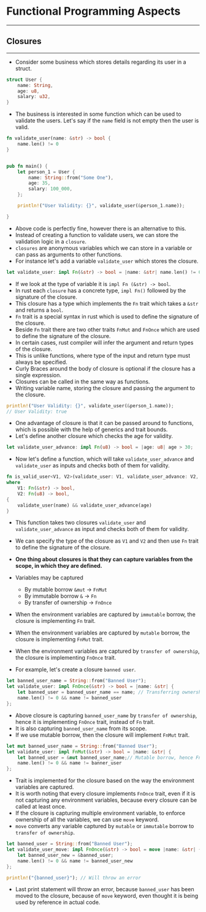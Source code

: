 # Functional Programming Aspects
-------------------------------------------------------
## Closures
-------------------------------------------------------
- Consider some business which stores details regarding its user in a struct.
```rust
struct User {
    name: String,
    age: u8,
    salary: u32,
}
```
- The business is interested in some function which can be used to validate the users. Let's say if the `name` field is not empty then the user is valid.
```rust
fn validate_user(name: &str) -> bool {
    name.len() != 0
}


pub fn main() {
    let person_1 = User {
        name: String::from("Some One"),
        age: 35,
        salary: 100_000,
    };

    println!("User Validity: {}", validate_user(&person_1.name));

}
```
- Above code is perfectly fine, however there is an alternative to this.
- Instead of creating a function to validate users, we can store the validation logic in a `closure`.
- `closures` are anonymous variables which we can store in a variable or can pass as arguments to other functions.
- For instance let's add a variable `validate_user` which stores the closure.
```rust
let validate_user: impl Fn(&str) -> bool = |name: &str| name.len() != 0;
```
- If we look at the type of variable it is `impl Fn (&str) -> bool`.
- In rust each `closure` has a concrete type, `impl Fn()` followed by the signature of the closure.
- This closure has a type which implements the `Fn` trait which takes a `&str` and returns a `bool`.
- `Fn` trait is a special syntax in rust which is used to define the signature of the closure.
- Beside `Fn` trait there are two other traits `FnMut` and `FnOnce` which are used to define the signature of the closure.
- In certain cases, rust compiler will infer the argument and return types of the closure.
- This is unlike functions, where type of the input and return type must always be specified.
- Curly Braces around the body of closure is optional if the closure has a single expression.
- Closures can be called in the same way as functions.
- Writing variable name, storing the closure and passing the argument to the closure.
```rust
println!("User Validity: {}", validate_user(&person_1.name));
// User Validity: true
```
- One advantage of closure is that it can be passed around to functions, which is possible with the help of generics and trait bounds.
- Let's define another closure which checks the age for validity.
```rust
let validate_user_advance: impl Fn(u8) -> bool = |age: u8| age > 30;
```
- Now let's define a function, which will take `validate_user_advance` and `validate_user` as inputs and checks both of them for validity.
```rust
fn is_valid_user<V1, V2>(validate_user: V1, validate_user_advance: V2, name: &str, age: u8) -> bool
where
    V1: Fn(&str) -> bool,
    V2: Fn(u8) -> bool,
{
    validate_user(name) && validate_user_advance(age)
}
```
- This function takes two closures `validate_user` and `validate_user_advance` as input and checks both of them for validity.
- We can specify the type of the closure as `V1` and `V2` and then use `Fn` trait to define the signature of the closure.

- **One thing about closures is that they can capture variables from the scope, in which they are defined.**
- Variables may be captured 
    - By mutable borrow `&mut` -> `FnMut`
    - By immutable borrow `&` -> `Fn`
    - By transfer of ownership -> `FnOnce`
- When the environment variables are captured by `immutable` borrow, the closure is implementing `Fn` trait.
- When the environment variables are captured by `mutable` borrow, the closure is implementing `FnMut` trait.
- When the environment variables are captured by `transfer of ownership`, the closure is implementing `FnOnce` trait.
- For example, let's create a closure `banned user`.
```rust
let banned_user_name = String::from("Banned User");
let validate_user: impl FnOnce(&str) -> bool = |name: &str| {
    let banned_user = banned_user_name == name; // Transferring ownership of banned_user_name, hence FnOnce
    name.len() != 0 && name != banned_user
};
```
- Above closure is capturing `banned_user_name` by `transfer of ownership`, hence it is implementing `FnOnce` trait, instead of `Fn` trait.
- It is also capturing `banned_user_name` from its scope.
- If we use mutable borrow, then the closure will implement `FnMut` trait.
```rust
let mut banned_user_name = String::from("Banned User");
let validate_user: impl FnMut(&str) -> bool = |name: &str| {
    let banned_user = &mut banned_user_name;// Mutable borrow, hence FnMut
    name.len() != 0 && name != banner_user
};
```
- Trait is implemented for the closure based on the way the environment variables are captured.
- It is worth noting that every closure implements `FnOnce` trait, even if it is not capturing any environment variables, because every closure can be called at least once.
- If the closure is capturing multiple environment variable, to enforce ownership of all the variables, we can use `move` keyword.
- `move` converts any variable captured by `mutable` or `immutable` borrow to `transfer of ownership`.
```rust
let banned_user = String::from("Banned User");
let validate_user_move: impl FnOnce(&str) -> bool = move |name: &str| {
    let banned_user_new = &banned_user;
    name.len() != 0 && name != banned_user_new
};

println!("{banned_user}"); // Will throw an error
```
- Last print statement will throw an error, because `banned_user` has been moved to the closure, because of `move` keyword, even thought it is being used by reference in actual code.